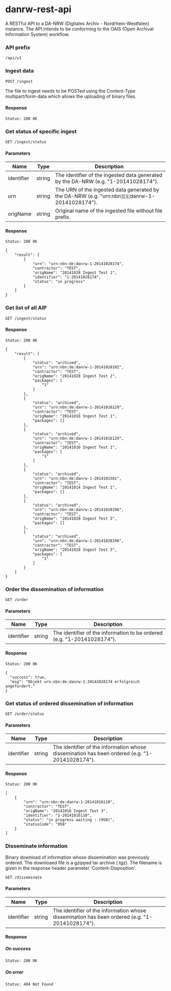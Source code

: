 danrw-rest-api
==============

A RESTful API to a DA-NRW (Digitales Archiv - Nordrhein-Westfalen) instance. The API intends to be conforming to the OAIS (Open Archival Information System) workflow.


### API prefix

```
/api/v1
```

### Ingest data

```
POST /ingest
```

The file to ingest needs to be POSTed using the Content-Type multipart/form-data which allows the uploading of binary files.

#### Response

```
Status: 200 OK
```

### Get status of specific ingest

```
GET /ingest/status
```

#### Parameters

| Name  | Type | Description |
| ----- | ---- | ----------- | 
| identifier  | string | The identifier of the ingested data generated by the DA-NRW (e.g. "1-20141028174"). |
| urn  | string  | The URN of the ingested data generated by the DA-NRW (e.g. "urn:nbn:de:danrw-1-20141028174"). |
| origName  | string | Original name of the ingested file without file prefix. |

#### Response

```
Status: 200 OK
```
```
{
    "result": [
        {
            "urn": "urn:nbn:de:danrw-1-20141028174",
            "contractor": "TEST",
            "origName": "20141028 Ingest Test 1",
            "identifier": "1-20141028174",
            "status": "in progress"
        }
    ]
}
```

### Get list of all AIP

```
GET /ingest/status
```

#### Response

```
Status: 200 OK
```
```
{
    "result": [
        {
            "status": "archived",
            "urn": "urn:nbn:de:danrw-1-20141028182",
            "contractor": "TEST",
            "origName": "20141028 Ingest Test 2",
            "packages": [
                "1"
            ]
        },
        {
            "status": "archived",
            "urn": "urn:nbn:de:danrw-1-20141016129",
            "contractor": "TEST",
            "origName": "20141016 Ingest Test 1",
            "packages": []
        },
        {
            "status": "archived",
            "urn": "urn:nbn:de:danrw-1-20141016129",
            "contractor": "TEST",
            "origName": "20141016 Ingest Test 1",
            "packages": [
                "1"
            ]
        },
        {
            "status": "archived",
            "urn": "urn:nbn:de:danrw-1-2014101581",
            "contractor": "TEST",
            "origName": "20141014 Ingest Test 1",
            "packages": []
        },
        {
            "status": "archived",
            "urn": "urn:nbn:de:danrw-1-20141028196",
            "contractor": "TEST",
            "origName": "20141028 Ingest Test 3",
            "packages": []
        },
        {
            "status": "archived",
            "urn": "urn:nbn:de:danrw-1-20141028196",
            "contractor": "TEST",
            "origName": "20141028 Ingest Test 3",
            "packages": [
                "1"
            ]
        }
    ]
}
```

### Order the dissemination of information

```
GET /order
```

#### Parameters

| Name  | Type | Description |
| ----- | ---- | ----------- | 
| identifier  | string | The identifier of the information to be ordered (e.g. "1-20141028174"). |

#### Response

```
Status: 200 OK
```
```
{
  "success": true,
  "msg": "Objekt urn:nbn:de:danrw-1-20141028174 erfolgreich angefordert."
}
```

### Get status of ordered dissemination of information

```
GET /order/status
```

#### Parameters

| Name  | Type | Description |
| ----- | ---- | ----------- | 
| identifier  | string | The identifier of the information whose dissemination has been ordered (e.g. "1-20141028174"). |

#### Response

```
Status: 200 OK
```
```
[
    {
        "urn": "urn:nbn:de:danrw-1-20141016110",
        "contractor": "TEST",
        "origName": "20141016 Ingest Test 3",
        "identifier": "1-20141016110",
        "status": "in progress waiting : (950)",
        "statusCode": "950"
    }
]
```

### Disseminate information
Binary download of information whose dissemination was previously ordered. The downloaed file is a gzipped tar archive (.tgz). The filename is given in the response header parameter 'Content-Disposition'.

```
GET /disseminate
```

#### Parameters

| Name  | Type | Description |
| ----- | ---- | ----------- | 
| identifier  | string | The identifier of the information whose dissemination has been ordered (e.g. "1-20141028174"). |

#### Response

##### On success
```
Status: 200 OK
```

##### On error
```
Status: 404 Not Found
```
